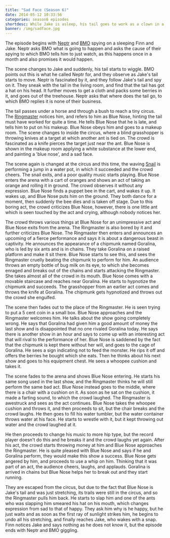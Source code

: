 ```yaml
---
title: "Sad Face (Season 6)"
date: 2014-05-12 10:33:56
categories: season6 episodes
shortdesc: While Jake is asleep, his tail goes to work as a clown in a traveling bug circus.
banner: /img/sadface.jpg
---
```


The episode begins with [Neptr](http://adventuretime.wikia.com/wiki/Neptr) and [BMO](http://adventuretime.wikia.com/wiki/BMO) spying on a sleeping Finn and Jake. Neptr asks BMO what is going to happen and asks the cause of their spying to which BMO tells him to just watch, as this happens once in a month and also promises it would happen.<!--more-->

The scene changes to Jake and suddenly, his tail starts to wiggle. BMO points out this is what he called Neptr for, and they observe as Jake's tail starts to move. Neptr is fascinated by it, and they follow Jake's tail and spy on it. They sneak with the tail in the living room, and find that the tail has got a hat on his head. It further moves to get a cloth and packs some berries in it, and goes out of the treehouse. Neptr asks that where does the tail go, to which BMO replies it is none of their business.

The tail passes under a horse and through a bush to reach a tiny circus. The [Ringmaster](http://adventuretime.wikia.com/wiki/Ringmaster) notices him, and refers to him as Blue Nose, hinting the tail must have worked for quite a time. He tells Blue Nose that he is late, and tells him to put on his makeup. Blue Nose obeys him and goes to a makeup room. The scene changes to inside the circus, where a blind grasshopper is throwing knives at a target at which another ant is tied on. The crowd is fascinated as a knife pierces the target just near the ant. Blue Nose is shown in the makeup room applying a white substance at the lower end, and painting a 'blue nose', and a sad face.

The scene again is changed at the circus and this time, the waving [Snail](http://adventuretime.wikia.com/wiki/Snail) is performing a jump in a water pot, in which it succeeded and the crowd cheers. The snail exits, and a poor quality music starts playing. Blue Nose enters the arena with a cart of oranges and shows an act of taking an orange and rolling it in ground. The crowd observes it without any expression. Blue Nose finds a puppet bee in the cart, and wakes it up. It wakes up, and Blue Nose puts him on the ground. They both dance for a moment, then suddenly the bee dies and is taken off stage. Due to this boring act, the crowd criticizes Blue Nose, however, there is one little ant which is seen touched by the act and crying, although nobody notices her.

The crowd throws various things at Blue Nose for an unimpressive act and Blue Nose exits from the arena. The Ringmaster is also bored by it and further criticizes Blue Nose. The Ringmaster then enters and announces an upcoming of a fierce performance and says it is about a dangerous beast in captivity. He announces the appearance of a chipmunk named Goralina, who is led by six ants and is in chains. They take Goralina on a raised platform and make it sit there. Blue Nose starts to see this, and sees the Ringmaster cruelly beating the chipmunk to perform for him. An audience throws an empty bottle of bug milk on its eye, to which she becomes enraged and breaks out of the chains and starts attacking the Ringmaster. She takes almost all of the crowd in its mouth. Blue Nose comes with a movable staircase and reaches near Goralina. He starts to hypnotize the chipmunk and succeeds. The grasshopper from an earlier act comes and throws the knife at Goralina. The chipmunk gets hypnotized and throws out the crowd she engulfed.

The scene then fades out to the place of the Ringmaster. He is seen trying to put a 5 cent coin in a small box. Blue Nose approaches and the Ringmaster welcomes him. He talks about the show going completely wrong. He says that Goralina had given him a good amount of money the last show and is disappointed that no one rivaled Goralina today. He says there is another show in an hour and says to come up with an interesting act that will rival to the performance of her. Blue Nose is saddened by the fact that the chipmunk is kept there without her will, and goes to the cage of Goralina. He sees a sign indicating not to feed the monster. He rips it off and offers the berries he bought which she eats. Then he thinks about his next show and goes to his equipment chest. He sees a whoopee cushion and takes it.

The scene fades to the arena and shows Blue Nose entering. He starts his same song used in the last show, and the Ringmaster thinks he will still perform the same bad act. Blue Nose instead goes to the middle, where there is a chair with a cushion on it. As soon as he sat on the cushion, it made a farting sound, to which the crowd laughed. The Ringmaster is awestruck and sees as the act continues. Blue Nose takes the whoopee cushion and throws it, and then proceeds to sit, but the chair breaks and the crowd laughs. He then goes to fill his water tumbler, but the water container throws water at his face. He starts to wrestle with it, but it kept throwing out water and the crowd laughed at it.

He then proceeds to change his music to more hip type, but the record player doesn't do this and he breaks it and the crowd laughs yet again. After his act, the crowd starts throwing money at him and Blue Nose approaches the Ringmaster. He is quite pleased with Blue Nose and says if he and Goralina perform, they would make this show a success. Blue Nose gets angered by him, and proceeds to use a whip on him. Thinking that it was part of an act, the audience cheers, laughs, and applauds. Goralina is arrived in chains but Blue Nose helps her to break out and they start running.

They are escaped from the circus, but due to the fact that Blue Nose is Jake's tail and was just stretching, its trails were still in the circus, and so the Ringmaster pulls him back. He starts to slap him and one of the ants who was slapping him smeared his hat on his mouth, which changes expression from sad to that of happy. They ask him why is he happy, but he just waits and as soon as the first ray of sunlight strikes him, he begins to undo all his stretching, and finally reaches Jake, who wakes with a snap. Finn notices Jake and says nothing as he does not know it, but the episode ends with Neptr and BMO giggling.
